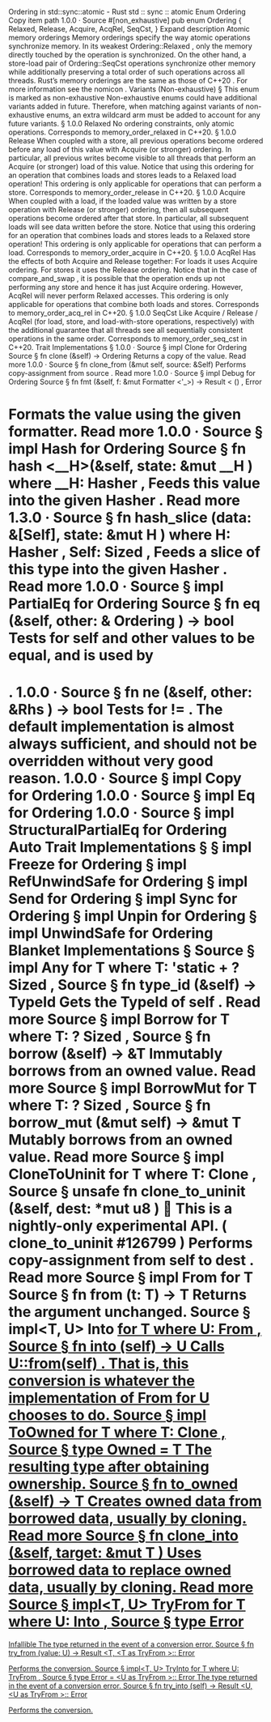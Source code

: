 Ordering in std::sync::atomic - Rust
std
::
sync
::
atomic
Enum
Ordering
Copy item path
1.0.0
·
Source
#[non_exhaustive]
pub enum Ordering {
    Relaxed,
    Release,
    Acquire,
    AcqRel,
    SeqCst,
}
Expand description
Atomic memory orderings
Memory orderings specify the way atomic operations synchronize memory.
In its weakest
Ordering::Relaxed
, only the memory directly touched by the
operation is synchronized. On the other hand, a store-load pair of
Ordering::SeqCst
operations synchronize other memory while additionally preserving a total order of such
operations across all threads.
Rust’s memory orderings are
the same as those of
C++20
.
For more information see the
nomicon
.
Variants (Non-exhaustive)
§
This enum is marked as non-exhaustive
Non-exhaustive enums could have additional variants added in future. Therefore, when matching against variants of non-exhaustive enums, an extra wildcard arm must be added to account for any future variants.
§
1.0.0
Relaxed
No ordering constraints, only atomic operations.
Corresponds to
memory_order_relaxed
in C++20.
§
1.0.0
Release
When coupled with a store, all previous operations become ordered
before any load of this value with
Acquire
(or stronger) ordering.
In particular, all previous writes become visible to all threads
that perform an
Acquire
(or stronger) load of this value.
Notice that using this ordering for an operation that combines loads
and stores leads to a
Relaxed
load operation!
This ordering is only applicable for operations that can perform a store.
Corresponds to
memory_order_release
in C++20.
§
1.0.0
Acquire
When coupled with a load, if the loaded value was written by a store operation with
Release
(or stronger) ordering, then all subsequent operations
become ordered after that store. In particular, all subsequent loads will see data
written before the store.
Notice that using this ordering for an operation that combines loads
and stores leads to a
Relaxed
store operation!
This ordering is only applicable for operations that can perform a load.
Corresponds to
memory_order_acquire
in C++20.
§
1.0.0
AcqRel
Has the effects of both
Acquire
and
Release
together:
For loads it uses
Acquire
ordering. For stores it uses the
Release
ordering.
Notice that in the case of
compare_and_swap
, it is possible that the operation ends up
not performing any store and hence it has just
Acquire
ordering. However,
AcqRel
will never perform
Relaxed
accesses.
This ordering is only applicable for operations that combine both loads and stores.
Corresponds to
memory_order_acq_rel
in C++20.
§
1.0.0
SeqCst
Like
Acquire
/
Release
/
AcqRel
(for load, store, and load-with-store
operations, respectively) with the additional guarantee that all threads see all
sequentially consistent operations in the same order.
Corresponds to
memory_order_seq_cst
in C++20.
Trait Implementations
§
1.0.0
·
Source
§
impl
Clone
for
Ordering
Source
§
fn
clone
(&self) ->
Ordering
Returns a copy of the value.
Read more
1.0.0
·
Source
§
fn
clone_from
(&mut self, source: &Self)
Performs copy-assignment from
source
.
Read more
1.0.0
·
Source
§
impl
Debug
for
Ordering
Source
§
fn
fmt
(&self, f: &mut
Formatter
<'_>) ->
Result
<
()
,
Error
>
Formats the value using the given formatter.
Read more
1.0.0
·
Source
§
impl
Hash
for
Ordering
Source
§
fn
hash
<__H>(&self, state:
&mut __H
)
where
    __H:
Hasher
,
Feeds this value into the given
Hasher
.
Read more
1.3.0
·
Source
§
fn
hash_slice
<H>(data: &[Self], state:
&mut H
)
where
    H:
Hasher
,
    Self:
Sized
,
Feeds a slice of this type into the given
Hasher
.
Read more
1.0.0
·
Source
§
impl
PartialEq
for
Ordering
Source
§
fn
eq
(&self, other: &
Ordering
) ->
bool
Tests for
self
and
other
values to be equal, and is used by
==
.
1.0.0
·
Source
§
fn
ne
(&self, other:
&Rhs
) ->
bool
Tests for
!=
. The default implementation is almost always sufficient,
and should not be overridden without very good reason.
1.0.0
·
Source
§
impl
Copy
for
Ordering
1.0.0
·
Source
§
impl
Eq
for
Ordering
1.0.0
·
Source
§
impl
StructuralPartialEq
for
Ordering
Auto Trait Implementations
§
§
impl
Freeze
for
Ordering
§
impl
RefUnwindSafe
for
Ordering
§
impl
Send
for
Ordering
§
impl
Sync
for
Ordering
§
impl
Unpin
for
Ordering
§
impl
UnwindSafe
for
Ordering
Blanket Implementations
§
Source
§
impl<T>
Any
for T
where
    T: 'static + ?
Sized
,
Source
§
fn
type_id
(&self) ->
TypeId
Gets the
TypeId
of
self
.
Read more
Source
§
impl<T>
Borrow
<T> for T
where
    T: ?
Sized
,
Source
§
fn
borrow
(&self) ->
&T
Immutably borrows from an owned value.
Read more
Source
§
impl<T>
BorrowMut
<T> for T
where
    T: ?
Sized
,
Source
§
fn
borrow_mut
(&mut self) ->
&mut T
Mutably borrows from an owned value.
Read more
Source
§
impl<T>
CloneToUninit
for T
where
    T:
Clone
,
Source
§
unsafe fn
clone_to_uninit
(&self, dest:
*mut
u8
)
🔬
This is a nightly-only experimental API. (
clone_to_uninit
#126799
)
Performs copy-assignment from
self
to
dest
.
Read more
Source
§
impl<T>
From
<T> for T
Source
§
fn
from
(t: T) -> T
Returns the argument unchanged.
Source
§
impl<T, U>
Into
<U> for T
where
    U:
From
<T>,
Source
§
fn
into
(self) -> U
Calls
U::from(self)
.
That is, this conversion is whatever the implementation of
From
<T> for U
chooses to do.
Source
§
impl<T>
ToOwned
for T
where
    T:
Clone
,
Source
§
type
Owned
= T
The resulting type after obtaining ownership.
Source
§
fn
to_owned
(&self) -> T
Creates owned data from borrowed data, usually by cloning.
Read more
Source
§
fn
clone_into
(&self, target:
&mut T
)
Uses borrowed data to replace owned data, usually by cloning.
Read more
Source
§
impl<T, U>
TryFrom
<U> for T
where
    U:
Into
<T>,
Source
§
type
Error
=
Infallible
The type returned in the event of a conversion error.
Source
§
fn
try_from
(value: U) ->
Result
<T, <T as
TryFrom
<U>>::
Error
>
Performs the conversion.
Source
§
impl<T, U>
TryInto
<U> for T
where
    U:
TryFrom
<T>,
Source
§
type
Error
= <U as
TryFrom
<T>>::
Error
The type returned in the event of a conversion error.
Source
§
fn
try_into
(self) ->
Result
<U, <U as
TryFrom
<T>>::
Error
>
Performs the conversion.